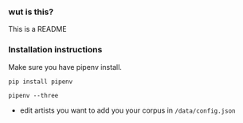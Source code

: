 ### wut is this?

This is a README


### Installation instructions

Make sure you have pipenv install.

``` pip install pipenv ```

``` pipenv --three ```

- edit artists you want to add you your corpus in `/data/config.json`
